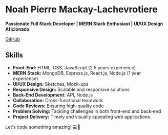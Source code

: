# Noah Pierre Mackay-Lachevrotiere

**Passionate Full Stack Developer | MERN Stack Enthusiast | UI/UX Design Aficionado**

[GitHub](https://github.com/npmackay)

## Skills
- **Front-End:** HTML, CSS, JavaScript (2.5 years experience)
- **MERN Stack:** MongoDB, Express.js, React.js, Node.js (1 year experience)
- **UI/UX Design:** Sketches, Mock-ups
- **Responsive Design:** Scalable and responsive solutions
- **Back-End Development:** API, Node.js
- **Collaboration:** Cross-functional teamwork
- **Code Reviews:** Ensuring high-quality code
- **Problem Solving:** Tackling challenges in both front-end and back-end
- **Project Delivery:** Timely and visually appealing web applications

Let's code something amazing! 💻🚀
